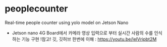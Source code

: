 # peoplecounter
Real-time people counter using yolo model on Jetson Nano
- Jetson nano 4G Board에서 카메라 영상 입력으로 부터 실시간 사람의 수를 인식하는 기능 구현
!참고! 깃, 깃허브 한번에 이해 : https://youtu.be/lelVripbt2M
